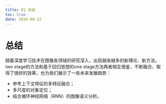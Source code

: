 ```yaml
---
title: 01 总结
toc: true
date: 2018-09-22
---
```

# 总结


随着深度学习技术在图像各领域的研究深入，出现越来越多的新理论、新方法。two stage的方法和基于回归思想的one stage方法两者相互借鉴，不断融合，取得了很好的效果，也为我们展示了一些未来发展趋势：

- 参考上下文特征的多特征融合；
- 多尺度的对象定位；
- 结合循环神经网络（RNN）的图像语义分析。
